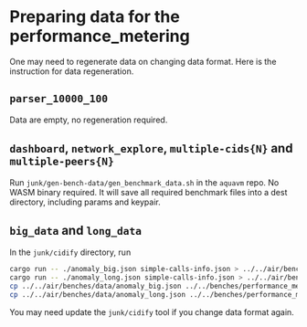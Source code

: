 # Preparing data for the performance_metering

One may need to regenerate data on changing data format.  Here is the instruction for data regeneration.

## `parser_10000_100`

Data are empty, no regeneration required.

## `dashboard`, `network_explore`, `multiple-cids{N}` and `multiple-peers{N}`

Run `junk/gen-bench-data/gen_benchmark_data.sh` in the `aquavm` repo.  No WASM binary required.
It will save all required benchmark files into a dest directory, including params and keypair.

## `big_data` and `long_data`

In the `junk/cidify` directory, run

``` sh
cargo run -- ./anomaly_big.json simple-calls-info.json > ../../air/benches/data/anomaly_big.json
cargo run -- ./anomaly_long.json simple-calls-info.json > ../../air/benches/data/anomaly_long.json
cp ../../air/benches/data/anomaly_big.json ../../benches/performance_metering/big_values_data/prev_data.json
cp ../../air/benches/data/anomaly_long.json ../../benches/performance_metering/long_data/cur_data.json
```

You may need update the `junk/cidify` tool if you change data format again.
